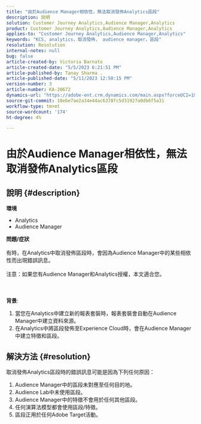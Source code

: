 ```yaml
---
title: "由於Audience Manager相依性，無法取消發佈Analytics區段"
description: 說明
solution: Customer Journey Analytics,Audience Manager,Analytics
product: Customer Journey Analytics,Audience Manager,Analytics
applies-to: "Customer Journey Analytics,Audience Manager,Analytics"
keywords: "KCS, analytics，取消發佈， audience manager，區段"
resolution: Resolution
internal-notes: null
bug: false
article-created-by: Victoria Barnato
article-created-date: "5/5/2023 6:21:51 PM"
article-published-by: Tanay Sharma .
article-published-date: "5/11/2023 12:50:15 PM"
version-number: 3
article-number: KA-20672
dynamics-url: "https://adobe-ent.crm.dynamics.com/main.aspx?forceUCI=1&pagetype=entityrecord&etn=knowledgearticle&id=91e14eb1-71eb-ed11-a7c6-6045bd0065f9"
source-git-commit: 18ebe7ae2a34e44ac6378fc5d31927a0db6f5a31
workflow-type: tm+mt
source-wordcount: '174'
ht-degree: 4%

---
```


# 由於Audience Manager相依性，無法取消發佈Analytics區段

## 說明 {#description}

<b>環境</b>
- Analytics
- Audience Manager

<b>問題/症狀</b><br><br>有時，在Analytics中取消發佈區段時，會因為Audience Manager中的某些相依性而出現錯誤訊息。<br><br>注意：如果您有Audience Manager和Analytics授權，本文適合您。<br><br> <br><br><b>背景</b>:
1. 當您在Analytics中建立新的報表套裝時，報表套裝會自動在Audience Manager中建立資料來源。
2. 在Analytics中將區段發佈至Experience Cloud時，會在Audience Manager中建立特徵和區段。



## 解決方法 {#resolution}


取消發佈Analytics區段時的錯誤訊息可能是因為下列任何原因：

1. Audience Manager中的區段未對應至任何目的地。
2. Audience Lab中未使用區段。
3. Audience Manager中的特徵不會用於任何其他區段。
4. 任何演算法模型都會使用區段/特徵。
5. 區段正用於任何Adobe Target活動。

